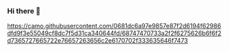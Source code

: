 ### Hi there 👋

https://camo.githubusercontent.com/0681dc6a97e9857e87f2d6194f62986dfd9f3e55049cf8dc7f5d31ca340644fd/68747470733a2f2f6275626b6f6f2d7365727665722e76657263656c2e6170702f333635646f7473
